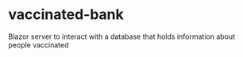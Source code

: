 # vaccinated-bank
Blazor server to interact with a database that holds information about people vaccinated

